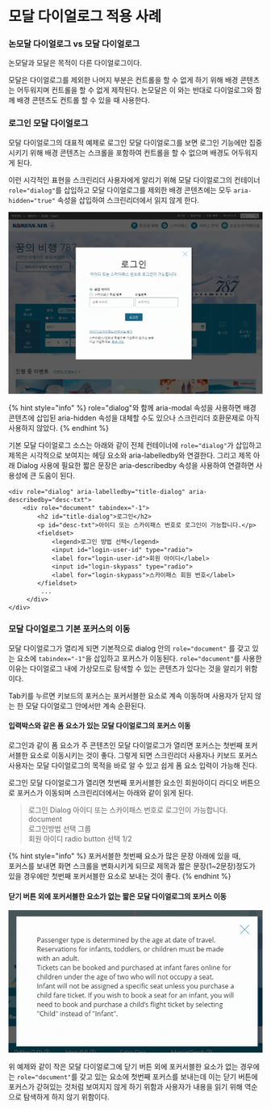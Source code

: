 # 모달 다이얼로그 적용 사례

### 논모달 다이얼로그 vs 모달 다이얼로그 

논모달과 모달은 목적이 다른 다이얼로그이다. 

모달은 다이얼로그를 제외한 나머지 부분은 컨트롤을 할 수 없게 하기 위해 배경 콘텐츠는 어두워지며 컨트롤을 할 수 없게 제작된다. 논모달은 이 와는 반대로 다이얼로그와 함께 배경 콘텐츠도 컨트롤 할 수 있을 때 사용한다.

### 로그인 모달 다이얼로그

모달 다이얼로그의 대표적 예제로 로그인 모달 다이얼로그를 보면 로그인 기능에만 집중시키기 위해 배경 콘텐츠는 스크롤을 포함하여 컨트롤을 할 수 없으며 배경도 어두워지게 된다.

이런 시각적인 표현을 스크린리더 사용자에게 알리기 위해 모달 다이얼로그의 컨테이너 `role="dialog"`를 삽입하고 모달 다이얼로그를 제외한 배경 콘텐츠에는 모두 `aria-hidden="true"` 속성을 삽입하여 스크린리더에서 읽지 않게 한다. 

![](../../.gitbook/assets/image%20%2851%29.png)

{% hint style="info" %}
role="dialog"와 함께 aria-modal 속성을 사용하면 배경 콘텐츠에 삽입된 aria-hidden 속성을 대체할 수도 있으나 스크린리더 호환문제로 아직 사용하지 않았다.
{% endhint %}

기본 모달 다이얼로그 소스는 아래와 같이 전체 컨테이너에 `role="dialog"`가 삽입하고 제목은 시각적으로 보여지는 헤딩 요소와 aria-labelledby와 연결한다. 그리고 제목 아래 Dialog 사용에 필요한 짧은 문장은 aria-describedby 속성을 사용하여 연결하면 사용성에 큰 도움이 된다.

```markup
<div role="dialog" aria-labelledby="title-dialog" aria-describedby="desc-txt">
    <div role="document" tabindex="-1">
        <h2 id="title-dialog">로그인</h2>
        <p id="desc-txt">아이디 또는 스카이패스 번호로 로그인이 가능합니다.</p>
        <fieldset>
            <legend>로그인 방법 선택</legend>
            <input id="login-user-id" type="radio">
            <label for="login-user-id">회원 아이디</label>
            <input id="login-skypass" type="radio">
            <label for="login-skypass">스카이패스 회원 번호</label>
        </fieldset>
         ...
     </div>
</div>
```

### 모달 다이얼로그 기본 포커스의 이동

모달 다이얼로그가 열리게 되면 기본적으로 dialog 안의 `role="document"` 를 갖고 있는 요소에 `tabindex="-1"`을 삽입하고 포커스가 이동된다. `role="document"`를 사용한 이유는 다이얼로그 내에 가상모드로 탐색할 수 있는 콘텐츠가 있다는 것을 알리기 위함이다.

Tab키를 누르면 키보드의 포커스는 포커서블한 요소로 계속 이동하며 사용자가 닫지 않는 한 모달 다이얼로그 안에서만 계속 순환된다. 

#### 입력박스와 같은 폼 요소가 있는 모달 다이얼로그의 포커스 이동

로그인과 같이 폼 요소가 주 콘텐츠인 모달 다이얼로그가 열리면 포커스는 첫번째 포커서블한 요소로 이동시키는 것이 좋다. 그렇게 되면 스크린리더 사용자나 키보드 포커스 사용자는 모달 다이얼로그의 목적을 바로 알 수 있고 쉽게 폼 요소 입력이 가능해 진다.

로그인 모달 다이얼로그가 열리면 첫번째 포커서블한 요소인 회원아이디 라디오 버튼으로 포커스가 이동되며 스크린리더에서는 아래와 같이 읽게 된다.

> 로그인 Dialog 아이디 또는 스카이패스 번호로 로그인이 가능합니다.  
> document  
> 로그인방법 선택 그룹  
> 회원 아이디 radio button 선택 1/2

{% hint style="info" %}
포커서블한 첫번째 요소가 많은 문장 아래에 있을 때,  
포커스를 보내면 화면 스크롤을 변화시키게 되므로 제목과 짧은 문장\(1~2문장\)정도가 있을 경우에만 첫번째 포커서블한 요소로 보내는 것이 좋다.
{% endhint %}

#### 닫기 버튼 외에 포커서블한 요소가 없는 짧은 모달 다이얼로그의 포커스 이동

![](../../.gitbook/assets/image%20%2837%29.png)

위 예제와 같이 작은 모달 다이얼로그에 닫기 버튼 외에 포커서블한 요소가 없는 경우에는 `role="document"`를 갖고 있는 요소에 첫번째 포커스를 보내는데 이는 닫기 버튼에 포커스가 갇혀있는 것처럼 보여지지 않게 하기 위함과 사용자가 내용을 읽기 위해 역순으로 탐색하게 하지 않기 위함이다.

